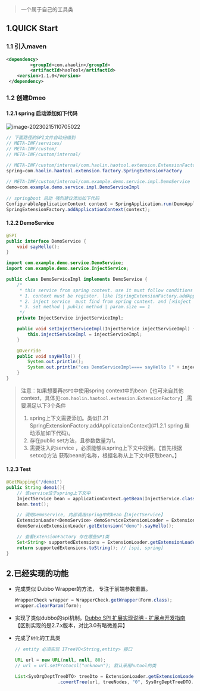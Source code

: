 > 一个属于自己的工具类

## 1.QUICK Start

### 1.1 引入maven

```xml
<dependency>
         <groupId>com.ahaolin</groupId>
         <artifactId>haoTool</artifactId>
	<version>1.1.0</version>
 </dependency>
```

### 1.2 创建Dmeo

#### 1.2.1 spring 启动添加如下代码

![image-20230215110705022](https://ahaolin-public-img.oss-cn-hangzhou.aliyuncs.com/img/202302151208872.png)

```java
// 下面路径的SPI文件自动扫描到
// META-INF/services/
// META-INF/custom/
// META-INF/custom/internal/

// META-INF/custom/internal/com.haolin.haotool.extension.ExtensionFactory
spring=com.haolin.haotool.extension.factory.SpringExtensionFactory
    
// META-INF/custom/internal/com.example.demo.service.impl.DemoService
demo=com.example.demo.service.impl.DemoServiceImpl 
    
// springboot 启动 强烈建议添加如下代码
ConfigurableApplicationContext context = SpringApplication.run(DemoApplication.class, args);
SpringExtensionFactory.addApplicationContext(context);
```

#### 1.2.2 DemoService

```java
@SPI
public interface DemoService {
    void sayHello();
}

import com.example.demo.service.DemoService;
import com.example.demo.service.InjectService;

public class DemoServiceImpl implements DemoService {
    /*
     * this service from spring context. use it must follow conditions [form dubbo 2.7.x]
     * 1. context must be register. like [SpringExtensionFactory.addApplicationContext(run);]
     * 2. inject service  must find from spring context. and [※inject name]
     * 3. set method | public method | param.size == 1
     */
    private InjectService injectServiceImpl;

    public void setInjectServiceImpl(InjectService injectServiceImpl) {
        this.injectServiceImpl = injectServiceImpl;
    }

    @Override
    public void sayHello() {
        System.out.println();
        System.out.println("ces DemoServiceImpl==== sayHello [" + injectServiceImpl.test());
    }
}
```

> 注意：如果想要再`@SPI`中使用spring context中的bean【也可来自其他context，具体见`com.haolin.haotool.extension.ExtensionFactory`】,需要满足以下3个条件
>
> 1. spring上下文需要添加。类似[1.21 SpringExtensionFactory.addApplicataionContext](#1.2.1 spring 启动添加如下代码)。
> 2. 存在public set方法，且参数数量为1。
> 3. 需要注入的service ，必须能够从spring上下文中找到。【首先根据 setxx()方法 获取bean的名称，根据名称从上下文中获取bean。】

#### 1.2.3 Test

```java
@GetMapping("/demo1")
public String demo1(){
    // 该service位于spring上下文中
    InjectService bean = applicationContext.getBean(InjectService.class);
    bean.test();

    // 调用DemoService, 内部调用spring中的bean【InjectService】
    ExtensionLoader<DemoService> demoServiceExtensionLoader = ExtensionLoader.getExtensionLoader(DemoService.class);
    demoServiceExtensionLoader.getExtension("demo").sayHello();

    // 查看ExtensionFactory 存在哪些SPI类
    Set<String> supportedExtensions = ExtensionLoader.getExtensionLoader(ExtensionFactory.class).getSupportedExtensions();
    return supportedExtensions.toString(); // [spi, spring]
}
```



## 2.已经实现的功能

- 完成类似 Dubbo Wrapper的方法， 专注于前端参数重置。

  ```java
  WrapperCheck wrapper = WrapperCheck.getWrapper(Form.class);
  wrapper.clearParam(form);
  ```

- 实现了类似dubbo的spi机制。[Dubbo SPI 扩展实现说明 - 扩展点开发指南 ](https://www.bookstack.cn/read/dubbo-3.1-zh/c3b9049b6a0c218c.md) 【区别实现的是2.7.x版本，对比3.0有略微差异】

- 完成了`树化`的工具类

  ```java
  // entity 必须实现 ITreeVO<String,entity> 接口
  
  URL url = new URL(null, null, 80);
  // url = url.setProtocol("unknown"); 默认采用hutool的类
  
  List<SysOrgDeptTreeDTO> treeDto = ExtensionLoader.getExtensionLoader(TreeBuilder.class).getAdaptiveExtension()
                  .covertTree(url, treeNodes, "0", SysOrgDeptTreeDTO.class, TreeBuilder.DEFAULT_STRING_NODE_PARSER);
  ```

  
